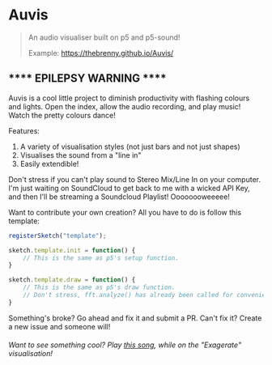 # Auvis
> An audio visualiser built on p5 and p5-sound!
> 
> Example: https://thebrenny.github.io/Auvis/

## **** **EPILEPSY WARNING** ****

Auvis is a cool little project to diminish productivity with flashing colours and lights. Open the index, allow the audio recording, and play music! Watch the pretty colours dance! 

Features:
1. A variety of visualisation styles (not just bars and not just shapes)
2. Visualises the sound from a "line in"
3. Easily extendible!

Don't stress if you can't play sound to Stereo Mix/Line In on your computer. I'm just waiting on SoundCloud to get back to me with a wicked API Key, and then I'll be streaming a Soundcloud Playlist! Oooooooweeeee!

Want to contribute your own creation? All you have to do is follow this template:

```javascript
registerSketch("template");

sketch.template.init = function() {
    // This is the same as p5's setup function.
}

sketch.template.draw = function() {
    // This is the same as p5's draw function.
    // Don't stress, fft.analyze() has already been called for convenience.
}

```

Something's broke? Go ahead and fix it and submit a PR. Can't fix it? Create a new issue and someone will!

###### Want to see something cool? Play [this song](https://soundcloud.com/your_secret/saski-faking-bright), while on the "Exagerate" visualisation!
